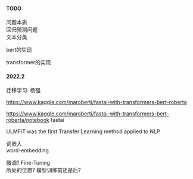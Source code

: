 
#### TODO
问题本质  
    回归预测问题  
        文本分类  

bert的实现  

transformer的实现  

#### 2022.2
迁移学习: 杨强

https://www.kaggle.com/maroberti/fastai-with-transformers-bert-roberta

https://www.kaggle.com/maroberti/fastai-with-transformers-bert-roberta/notebook
fastai

ULMFiT was the first Transfer Learning method applied to NLP

词嵌入  
    word-embedding  

微调?
    Fine-Tuning  
    所处的位置?  模型训练前还是后?  


